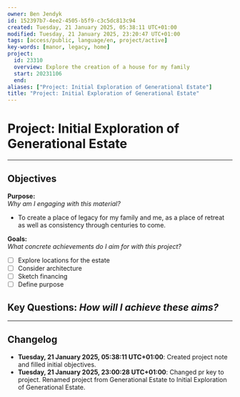 ```yaml
---
owner: Ben Jendyk
id: 152397b7-4ee2-4505-b5f9-c3c5dc813c94
created: Tuesday, 21 January 2025, 05:38:11 UTC+01:00
modified: Tuesday, 21 January 2025, 23:20:47 UTC+01:00
tags: [access/public, language/en, project/active]
key-words: [manor, legacy, home]
project:
  id: 23310
  overview: Explore the creation of a house for my family
  start: 20231106
  end: 
aliases: ["Project: Initial Exploration of Generational Estate"]
title: "Project: Initial Exploration of Generational Estate"
---
```


# Project: Initial Exploration of Generational Estate

---

## Objectives

**Purpose:**  
*Why am I engaging with this material?*
- To create a place of legacy for my family and me, as a place of retreat as well as consistency through centuries to come.

**Goals:**  
*What concrete achievements do I aim for with this project?*
- [ ] Explore locations for the estate
- [ ] Consider architecture
- [ ] Sketch financing
- [ ] Define purpose

**Key Questions:**
*How will I achieve these aims?*
- 

---

## Changelog

- **Tuesday, 21 January 2025, 05:38:11 UTC+01:00**: Created project note and filled initial objectives.
- **Tuesday, 21 January 2025, 23:00:28 UTC+01:00**: Changed pr key to project. Renamed project from Generational Estate to Initial Exploration of Generational Estate.
